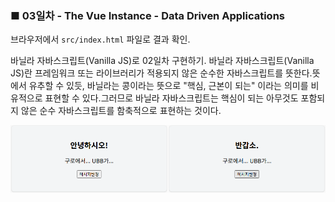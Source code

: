 <h3>■ 03일차 - The Vue Instance - Data Driven Applications</h3>

브라우저에서 `src/index.html` 파일로 결과 확인.

바닐라 자바스크립트(Vanilla JS)로 02일차 구현하기.
바닐라 자바스크립트(Vanilla JS)란 프레임워크 또는 라이브러리가 적용되지 않은 순수한 자바스크립트를 뜻한다.뜻에서 유추할 수 있듯, 바닐라는 콩이라는 뜻으로 "핵심, 근본이 되는" 이라는 의미를 비유적으로 표현할 수 있다.그러므로 바닐라 자바스크립트는 핵심이 되는 아무것도 포함되지 않은 순수 자바스크립트를 함축적으로 표현하는 것이다.



<p align="center">
  <img src="./public/assets/simple_data_change.png"/>
</p>


